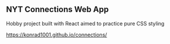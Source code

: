 ## NYT Connections Web App 
Hobby project built with React aimed to practice pure CSS styling

https://konrad1001.github.io/connections/
